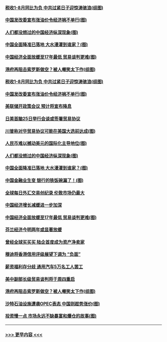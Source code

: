 #### [税收1-8月同比为负 中共过紧日子迎惊涛骇浪(组图)](../pages/p5/907759.md?t=09181700) 
#### [中国发改委宣布涨油价令经济祸不单行(图)](../pages/p5/907751.md?t=09181700) 
#### [人们都没想过的中国经济纵深现象(图)](../pages/p5/907684.md?t=09181700) 
#### [中国全面降准已落地 大水漫灌到谁家？(图)](../pages/p5/907688.md?t=09181700) 
#### [中国经济全面放缓至17年最低 贸易谈判更难(图)](../pages/p5/907648.md?t=09181700) 
#### [港府再阻击索罗斯做空？被人嘲笑太下作(组图)](../pages/p5/907637.md?t=09181700) 
#### [税收1-8月同比为负 中共过紧日子迎惊涛骇浪(组图)](../pages/p5/907759.md?t=09181700) 
#### [中国发改委宣布涨油价令经济祸不单行(图)](../pages/p5/907751.md?t=09181700) 
#### [美联储开政策会议 预计将宣布降息](../pages/p5/907739.md?t=09181700) 
#### [日美首脑25日举行会谈或签署贸易协议](../pages/p5/907734.md?t=09181700) 
#### [川普称对华贸易协议可能在美国大选前达成(图)](../pages/p5/907707.md?t=09181700) 
#### [人民币难以撼动美元的国际化主导地位(图)](../pages/p5/907705.md?t=09181700) 
#### [人们都没想过的中国经济纵深现象(图)](../pages/p5/907684.md?t=09181700) 
#### [中国全面降准已落地 大水漫灌到谁家？(图)](../pages/p5/907688.md?t=09181700) 
#### [中国金融业生变 银行的铁饭碗漏了！(图)](../pages/p5/907683.md?t=09181700) 
#### [全球每日外汇交易创纪录 伦敦市场仍最大](../pages/p5/907685.md?t=09181700) 
#### [中国经济增长减缓进一步加深](../pages/p5/907649.md?t=09181700) 
#### [中国经济全面放缓至17年最低 贸易谈判更难(图)](../pages/p5/907648.md?t=09181700) 
#### [芬兰经济今明两年或显著放缓](../pages/p5/907643.md?t=09181700) 
#### [曾经全球买买买 陆企首度成为资产净卖家](../pages/p5/907641.md?t=09181700) 
#### [穆迪将香港信用评级展望下调为 “负面”](../pages/p5/907640.md?t=09181700) 
#### [薪资福利存分歧 通用汽车5万名工人罢工](../pages/p5/907639.md?t=09181700) 
#### [美中副部长级贸易谈判将于周四重启](../pages/p5/907638.md?t=09181700) 
#### [港府再阻击索罗斯做空？被人嘲笑太下作(组图)](../pages/p5/907637.md?t=09181700) 
#### [沙特石油设施遭袭OPEC表态 中国则趁势涨价(图)](../pages/p5/907570.md?t=09181700) 
#### [投资慢一点 市场永远不缺暴富和爆仓的故事(图)](../pages/p5/907564.md?t=09181700) 

----
#### [ >>> 更早内容 <<< ](../indexes/p5-earlier.md)
